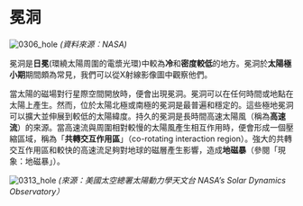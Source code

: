 # 冕洞

![0306_hole](./static/0306_hole.jpg)
*(資料來源︰NASA)*

冕洞是**日冕**(環繞太陽周圍的電漿光環)中較為**冷**和**密度較低**的地方。冕洞於**太陽極小期**期間頗為常見，我們可以從X射線影像圖中觀察他們。

當太陽的磁場對行星際空間開放時，便會出現冕洞。冕洞可以在任何時間或地點在太陽上產生。然而，位於太陽北極或南極的冕洞是最普遍和穩定的。這些極地冕洞可以擴大並伸展到較低的太陽緯度。持久的冕洞是長時間高速太陽風（稱為**高速流**）的來源。當高速流與周圍相對較慢的太陽風產生相互作用時，便會形成一個壓縮區域，稱為「**共轉交互作用區**」（co-rotating interaction region）。強大的共轉交互作用區和較快的高速流足夠對地球的磁層產生影響，造成**地磁暴**（參閱「現象：地磁暴」）。

![0313_hole](./static/0313_hole.jpg)
*(來源：美國太空總署太陽動力學天文台 NASA’s Solar Dynamics Observatory）*


